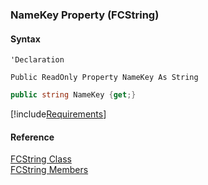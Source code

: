 ﻿### NameKey Property (FCString)

#### Syntax

```vbnet
'Declaration

Public ReadOnly Property NameKey As String
```

```csharp
public string NameKey {get;}
```

[!include[Requirements](../partials/requirements.md)]

#### Reference

[FCString Class](fcSDK~FChoice.Foundation.Clarify.DataObjects.FCString.md)  
[FCString Members](fcSDK~FChoice.Foundation.Clarify.DataObjects.FCString_members.md)